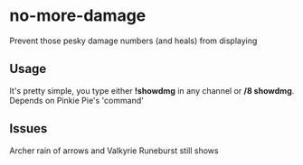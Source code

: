 # no-more-damage
Prevent those pesky damage numbers (and heals) from displaying
## Usage
It's pretty simple, you type either **!showdmg** in any channel or **/8 showdmg**. Depends on Pinkie Pie's 'command'

## Issues
Archer rain of arrows and Valkyrie Runeburst still shows
